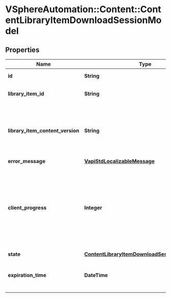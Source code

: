 # VSphereAutomation::Content::ContentLibraryItemDownloadSessionModel

## Properties
Name | Type | Description | Notes
------------ | ------------- | ------------- | -------------
**id** | **String** | The identifier of this download session. | [optional] 
**library_item_id** | **String** | The identifier of the library item whose content is being downloaded. | [optional] 
**library_item_content_version** | **String** | The content version of the library item whose content is being downloaded. This value is the {@link ItemModel#contentVersion} at the time when the session is created for the library item. | [optional] 
**error_message** | [**VapiStdLocalizableMessage**](VapiStdLocalizableMessage.md) |  | [optional] 
**client_progress** | **Integer** | The progress that has been made with the download. This property is to be updated by the client during the download process to indicate the progress of its work in completing the download. The initial progress is 0 until updated by the client. The maximum value is 100, which indicates that the download is complete. | [optional] 
**state** | [**ContentLibraryItemDownloadSessionModelState**](ContentLibraryItemDownloadSessionModelState.md) |  | [optional] 
**expiration_time** | **DateTime** | Indicates the time after which the session will expire. The session is guaranteed not to expire before this time. | [optional] 


